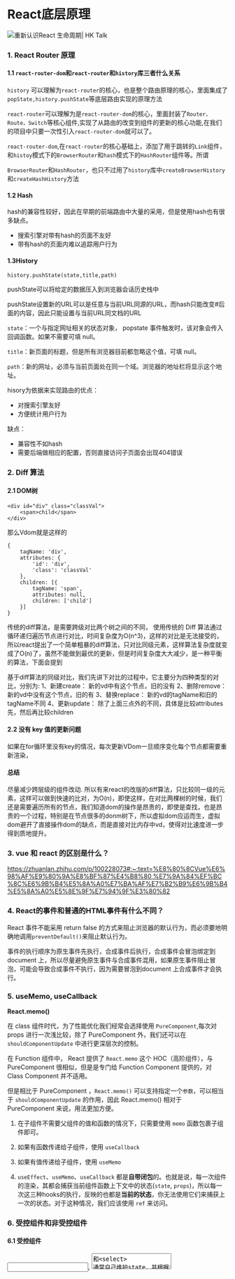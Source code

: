 # React底层原理

![重新认识React 生命周期| HK Talk](https://blog.hhking.cn/images/react-life-cycle/react-life-cycle-new.jpg)

### 1. React Router 原理

#### 1.1 `react-router-dom`和`react-router`和`history`库三者什么关系

`history` 可以理解为`react-router`的核心，也是整个路由原理的核心，里面集成了`popState,history.pushState`等底层路由实现的原理方法

`react-router`可以理解为是`react-router-dom`的核心，里面封装了`Router，Route，Switch`等核心组件,实现了从路由的改变到组件的更新的核心功能,在我们的项目中只要一次性引入`react-router-dom`就可以了。

`react-router-dom`,在`react-router`的核心基础上，添加了用于跳转的`Link`组件，和`histoy`模式下的`BrowserRouter`和`hash`模式下的`HashRouter`组件等。所谓

`BrowserRouter`和`HashRouter`，也只不过用了`history`库中`createBrowserHistory`和`createHashHistory`方法

#### 1.2 **Hash**

hash的兼容性较好，因此在早期的前端路由中大量的采用，但是使用hash也有很多缺点。

- 搜索引擎对带有hash的页面不友好
- 带有hash的页面内难以追踪用户行为

#### 1.3**History**

```history.pushState(state,title,path)```

pushState可以将给定的数据压入到浏览器会话历史栈中

pushState设置新的URL可以是任意与当前URL同源的URL，而hash只能改变#后面的内容，因此只能设置与当前URL同文档的URL

`state`：一个与指定网址相关的状态对象， popstate 事件触发时，该对象会传入回调函数。如果不需要可填 null。

`title`：新页面的标题，但是所有浏览器目前都忽略这个值，可填 null。

`path`：新的网址，必须与当前页面处在同一个域。浏览器的地址栏将显示这个地址。



hisory为依据来实现路由的优点：

- 对搜索引擎友好
- 方便统计用户行为

缺点：

- 兼容性不如hash
- 需要后端做相应的配置，否则直接访问子页面会出现404错误



### 2. Diff 算法

#### 2.1 DOM树

```
<div id="div" class="classVal">
    <span>child</span>
</div>
```

那么Vdom就是这样的

```
{
    tagName: 'div',
    attributes: {
        'id': 'div',
        'class': 'classVal'
    },
    children: [{
        tagName: 'span',
        attributes: null,
        children: ['child']
    }]
}
```

传统的diff算法，是需要跨级对比两个树之间的不同， 使用传统的 Diff 算法通过循环递归遍历节点进行对比，时间复杂度为O(n^3)，这样的对比是无法接受的，所以react提出了一个简单粗暴的diff算法，只对比同级元素，这样算法复杂度就变成了O(n)了，虽然不能做到最优的更新，但是时间复杂度大大减少，是一种平衡的算法，下面会提到

基于diff算法的同级对比，我们先讲下对比的过程中，它主要分为四种类型的对比，分别为:
 1、新建create： 新的vd中有这个节点，旧的没有
 2、删除remove： 新的vd中没有这个节点，旧的有
 3、替换replace： 新的vd的tagName和旧的tagName不同
 4、更新update： 除了上面三点外的不同，具体是比较attributes先，然后再比较children

#### 2.2 没有 key 值的更新问题

如果在for循环里没有key的情况，每次更新VDom一旦顺序变化每个节点都需要重新渲染，

#### 总结

尽量减少跨层级的组件改动. 所以有来react的改版的diff算法，只比较同一级的元素，这样可以做到快速的比对，为O(n)，即使这样，在对比两棵树的时候，我们还是需要遍历所有的节点，我们知道dom的操作是昂贵的，即使是查找，也是昂贵的一个过程，特别是在节点很多的donm树下，所以虚拟dom应运而生，虚拟dom避开了直接操作dom的缺点，而是直接对比内存中vd，使得对比速度进一步得到质地提升。

 

### 3. vue 和 react 的区别是什么？

https://zhuanlan.zhihu.com/p/100228073#:~:text=%E8%80%8CVue%E6%98%AF%E9%80%9A%E8%BF%87%E4%B8%80,%E7%9A%84%EF%BC%8C%E6%9B%B4%E5%8A%A0%E7%BA%AF%E7%B2%B9%E6%9B%B4%E5%8A%A0%E5%8E%9F%E7%94%9F%E3%80%82



### 4. React的事件和普通的HTML事件有什么不同？

React 事件不能采用 return false 的方式来阻止浏览器的默认行为，而必须要地明确地调用`preventDefault()`来阻止默认行为。

事件的执行顺序为原生事件先执行，合成事件后执行，合成事件会冒泡绑定到 document 上，所以尽量避免原生事件与合成事件混用，如果原生事件阻止冒泡，可能会导致合成事件不执行，因为需要冒泡到document 上合成事件才会执行。



### 5. useMemo, useCallback

**React.memo()**

在 class 组件时代，为了性能优化我们经常会选择使用 `PureComponent`,每次对 props 进行一次浅比较，除了 PureComponent 外，我们还可以在 `shouldComponentUpdate` 中进行更深层次的控制。

在 Function 组件中， React 提供了 `React.memo` 这个 HOC（高阶组件），与 PureComponent 很相似，但是是专门给 Function Component 提供的，对 Class Component 并不适用。

但是相比于 PureComponent ，`React.memo()` 可以支持指定一个`参数`，可以相当于 `shouldComponentUpdate` 的作用，因此 React.memo() 相对于 PureComponent 来说，用法更加方便。



1. 在子组件不需要父组件的值和函数的情况下，只需要使用 `memo` 函数包裹子组件即可。

2. 如果有函数传递给子组件，使用 `useCallback`

3. 如果有值传递给子组件，使用 `useMemo`

4. `useEffect`、`useMemo`、`useCallback` 都是**自带闭包**的。也就是说，每一次组件的渲染，其都会捕获当前组件函数上下文中的状态(`state`, `props`)，所以每一次这三种hooks的执行，反映的也都是**当前的状态**，你无法使用它们来捕获上一次的状态。对于这种情况，我们应该使用 `ref` 来访问。



### 6. 受控组件和非受控组件

#### 6.1 受控组件

<input>, <textarea>和<select> 通常自己维护state，并根据用户输入进行更新。而在React中，可变状态通常保存在state中只能用setState来改变state更新

```js
// 通过state来改变input value值
<input value = {this.state.value} onChange = {this.handleChange}
```



#### 6.2 非受控组件

不再是由react来托管，当不是为每一个状态更新都编写数据处理时，你可以用ref来重DOM节点中获取表单数据

通过`defaultValue`来定义初始值

```js
this.input = React.createRef()
// const input = useRef(null);

handleSubmit(event){
	alert('A name was submitted: ' + this.input.current.value) //如果用了createRef那么就可以在current上通过原生input的DOM来拿到value
}

<form onSubmit={this.handleSubmit}>
	<input type='text' ref={this.input} defaultValue="Bob"/>
</form> 
```



##### 6.2.1 文件输入

用户需要上传文件到服务器，或者通过`fileAPI` 所以它始终是一个非受控组件，因为他的值只能受用户控制

```js
<input type="file" /> //文件操作必须要用到非受控组件
    
const fileOnSelect = () => {
    setUploadMessage("Uploading ...");
    const selectedFile = inputFile.current.files[0];
  };
```

